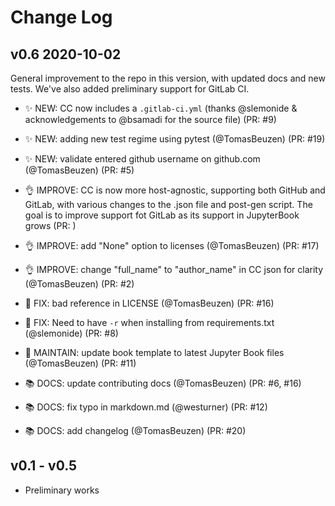 # Change Log

## v0.6 2020-10-02

General improvement to the repo in this version, with updated docs and new tests. We've also added preliminary support for GitLab CI.

- ✨ NEW: CC now includes a `.gitlab-ci.yml` (thanks @slemonide & acknowledgements to @bsamadi for the source file) (PR: #9)
- ✨ NEW: adding new test regime using pytest (@TomasBeuzen) (PR: #19)
- ✨ NEW: validate entered github username on github.com (@TomasBeuzen) (PR: #5)

- 👌 IMPROVE: CC is now more host-agnostic, supporting both GitHub and GitLab, with various changes to the .json file and post-gen script. The goal is to improve support fot GitLab as its support in JupyterBook grows (PR: )
- 👌 IMPROVE: add "None" option to licenses (@TomasBeuzen) (PR: #17)
- 👌 IMPROVE: change "full_name" to "author_name" in CC json for clarity (@TomasBeuzen) (PR: #2)
  
- 🐛 FIX: bad reference in LICENSE (@TomasBeuzen) (PR: #16)
- 🐛 FIX: Need to have `-r` when installing from requirements.txt (@slemonide) (PR: #8)
  
- 🔧 MAINTAIN: update book template to latest Jupyter Book files (@TomasBeuzen) (PR: #11)
  
- 📚 DOCS: update contributing docs (@TomasBeuzen) (PR: #6, #16) 
- 📚 DOCS: fix typo in markdown.md (@westurner) (PR: #12)
- 📚 DOCS: add changelog (@TomasBeuzen) (PR: #20)

## v0.1 - v0.5

- Preliminary works